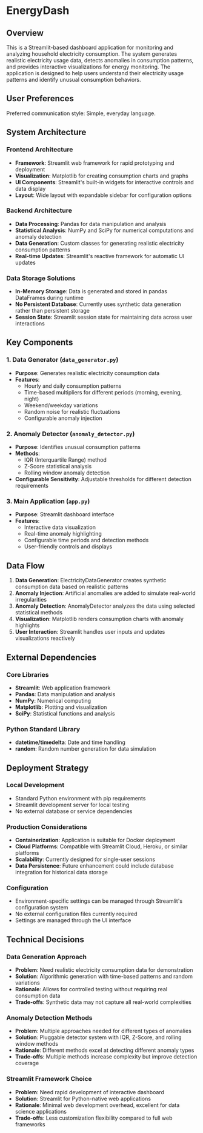 # EnergyDash
## Overview

This is a Streamlit-based dashboard application for monitoring and analyzing household electricity consumption. The system generates realistic electricity usage data, detects anomalies in consumption patterns, and provides interactive visualizations for energy monitoring. The application is designed to help users understand their electricity usage patterns and identify unusual consumption behaviors.

## User Preferences

Preferred communication style: Simple, everyday language.

## System Architecture

### Frontend Architecture
- **Framework**: Streamlit web framework for rapid prototyping and deployment
- **Visualization**: Matplotlib for creating consumption charts and graphs
- **UI Components**: Streamlit's built-in widgets for interactive controls and data display
- **Layout**: Wide layout with expandable sidebar for configuration options

### Backend Architecture
- **Data Processing**: Pandas for data manipulation and analysis
- **Statistical Analysis**: NumPy and SciPy for numerical computations and anomaly detection
- **Data Generation**: Custom classes for generating realistic electricity consumption patterns
- **Real-time Updates**: Streamlit's reactive framework for automatic UI updates

### Data Storage Solutions
- **In-Memory Storage**: Data is generated and stored in pandas DataFrames during runtime
- **No Persistent Database**: Currently uses synthetic data generation rather than persistent storage
- **Session State**: Streamlit session state for maintaining data across user interactions

## Key Components

### 1. Data Generator (`data_generator.py`)
- **Purpose**: Generates realistic electricity consumption data
- **Features**:
  - Hourly and daily consumption patterns
  - Time-based multipliers for different periods (morning, evening, night)
  - Weekend/weekday variations
  - Random noise for realistic fluctuations
  - Configurable anomaly injection

### 2. Anomaly Detector (`anomaly_detector.py`)
- **Purpose**: Identifies unusual consumption patterns
- **Methods**:
  - IQR (Interquartile Range) method
  - Z-Score statistical analysis
  - Rolling window anomaly detection
- **Configurable Sensitivity**: Adjustable thresholds for different detection requirements

### 3. Main Application (`app.py`)
- **Purpose**: Streamlit dashboard interface
- **Features**:
  - Interactive data visualization
  - Real-time anomaly highlighting
  - Configurable time periods and detection methods
  - User-friendly controls and displays

## Data Flow

1. **Data Generation**: ElectricityDataGenerator creates synthetic consumption data based on realistic patterns
2. **Anomaly Injection**: Artificial anomalies are added to simulate real-world irregularities
3. **Anomaly Detection**: AnomalyDetector analyzes the data using selected statistical methods
4. **Visualization**: Matplotlib renders consumption charts with anomaly highlights
5. **User Interaction**: Streamlit handles user inputs and updates visualizations reactively

## External Dependencies

### Core Libraries
- **Streamlit**: Web application framework
- **Pandas**: Data manipulation and analysis
- **NumPy**: Numerical computing
- **Matplotlib**: Plotting and visualization
- **SciPy**: Statistical functions and analysis

### Python Standard Library
- **datetime/timedelta**: Date and time handling
- **random**: Random number generation for data simulation

## Deployment Strategy

### Local Development
- Standard Python environment with pip requirements
- Streamlit development server for local testing
- No external database or service dependencies

### Production Considerations
- **Containerization**: Application is suitable for Docker deployment
- **Cloud Platforms**: Compatible with Streamlit Cloud, Heroku, or similar platforms
- **Scalability**: Currently designed for single-user sessions
- **Data Persistence**: Future enhancement could include database integration for historical data storage

### Configuration
- Environment-specific settings can be managed through Streamlit's configuration system
- No external configuration files currently required
- Settings are managed through the UI interface

## Technical Decisions

### Data Generation Approach
- **Problem**: Need realistic electricity consumption data for demonstration
- **Solution**: Algorithmic generation with time-based patterns and random variations
- **Rationale**: Allows for controlled testing without requiring real consumption data
- **Trade-offs**: Synthetic data may not capture all real-world complexities

### Anomaly Detection Methods
- **Problem**: Multiple approaches needed for different types of anomalies
- **Solution**: Pluggable detector system with IQR, Z-Score, and rolling window methods
- **Rationale**: Different methods excel at detecting different anomaly types
- **Trade-offs**: Multiple methods increase complexity but improve detection coverage

### Streamlit Framework Choice
- **Problem**: Need rapid development of interactive dashboard
- **Solution**: Streamlit for Python-native web applications
- **Rationale**: Minimal web development overhead, excellent for data science applications
- **Trade-offs**: Less customization flexibility compared to full web frameworks
